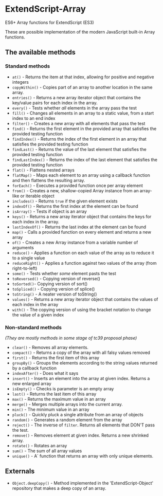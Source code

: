 # ExtendScript-Array

ES6+ Array functions for ExtendScript (ES3)

These are possible implementation of the modern JavaScript built-in Array functions.

## The available methods

### Standard methods

- `at()` - Returns the item at that index, allowing for positive and negative integers
- `copyWithin()` - Copies part of an array to another location in the same array.
- `entries()` - Returns a new array iterator object that contains the key/value pairs for each index in the array.
- `every()` - Tests whether _all_ elements in the array pass the test
- `fill()` - Changes all elements in an array to a static value, from a start index to an end index
- `filter()` - Creates a new array with all elements that pass the test
- `find()` - Returns the first element in the provided array that satisfies the provided testing function
- `findIndex()` - Returns the index of the first element in an array that satisfies the provided testing function
- `findLast()` - Returns the value of the last element that satisfies the provided testing function
- `findLastIndex()` - Returns the index of the last element that satisfies the provided testing function
- `flat()` - Flattens nested arrays
- `flatMap()` - Maps each element to an array using a callback function and then flattens the resulting array.
- `forEach()` - Executes a provided function once per array element
- `from()` - Creates a new, shallow-copied Array instance from an array-like or iterable object
- `includes()` - Returns `true` if the given element exists
- `indexOf()` - Returns the first index at the element can be found
- `isArray()` - Tests if object is an array
- `keys()` - Returns a new array iterator object that contains the keys for each index in the array.
- `lastIndexOf()` - Returns the last index at the element can be found
- `map()` - Calls a provided function on every element and returns a new array
- `of()` - Creates a new Array instance from a variable number of arguments
- `reduce()` - Applies a function on each value of the array as to reduce it to a single value
- `reduceRight()` - Applies a function against two values of the array (from right-to-left)
- `some()` - Tests whether _some_ element pasts the test
- `toReversed()` - Copying version of reverse()
- `toSorted()`- Copying version of sort()
- `toSpliced()` - Copying version of splice()
- `toString()` - A neater version of toString()
- `values()` - Returns a new array iterator object that contains the values of each index in the array
- `with()` - The copying version of using the bracket notation to change the value of a given index

### Non-standard methods

*(They are mostly methods in some stage of tc39 proposal phase)*

- `clear()` - Removes all array elements.
- `compact()` - Returns a copy of the array with all falsy values removed
- `first()` - Returns the first item of this array
- `groupBy()` - Groups the elements according to the string values returned by a callback function
- `indexAfter()` - Does what it says
- `insert()` - Inserts an element into the array at given index. Returns a new enlarged array
- `isEmpty()` - Checks is parameter is an empty array
- `last()` - Returns the last item of this array
- `max()` - Returns the maximum value in an array
- `merge()` - Merges multiple arrays into the current array.
- `min()` - The minimum value in an array
- `pluck()` - Quickly pluck a single attribute from an array of objects
- `random()` - Generates a random element from the array
- `reject()` - The inverse of `filter`. Returns all elements that DON'T pass the test.
- `remove()` - Removes element at given index. Returns a new shrinked array.
- `rotate()` - Rotates an array
- `sum()` - The sum of all array values
- `unique()` - A` function that returns an array with only unique elements.

## Externals

- `Object.deepCopy()` - Method implemented in the 'ExtendScript-Object' repository that makes a deep copy of an array.
